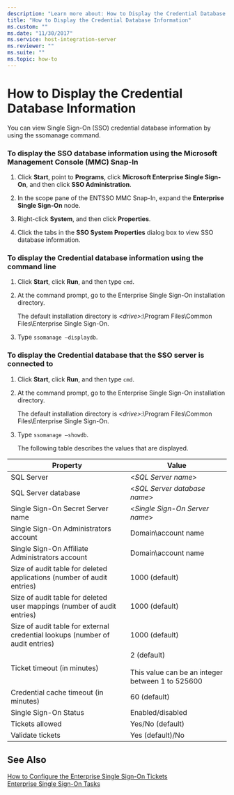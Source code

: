 ```yaml
---
description: "Learn more about: How to Display the Credential Database Information"
title: "How to Display the Credential Database Information"
ms.custom: ""
ms.date: "11/30/2017"
ms.service: host-integration-server
ms.reviewer: ""
ms.suite: ""
ms.topic: how-to
---
```

# How to Display the Credential Database Information
You can view Single Sign-On (SSO) credential database information by using the ssomanage command.  
  
### To display the SSO database information using the Microsoft Management Console (MMC) Snap-In  
  
1.  Click **Start**, point to **Programs**, click **Microsoft Enterprise Single Sign-On**, and then click **SSO Administration**.  
  
2.  In the scope pane of the ENTSSO MMC Snap-In, expand the **Enterprise Single Sign-On** node.  
  
3.  Right-click **System**, and then click **Properties**.  
  
4.  Click the tabs in the **SSO System Properties** dialog box to view SSO database information.  
  
### To display the Credential database information using the command line  
  
1.  Click **Start**, click **Run**, and then type `cmd`.  
  
2.  At the command prompt, go to the Enterprise Single Sign-On installation directory.  
  
     The default installation directory is *\<drive>*:\Program Files\Common Files\Enterprise Single Sign-On.  
  
3.  Type `ssomanage –displaydb`.  
  
### To display the Credential database that the SSO server is connected to  
  
1. Click **Start**, click **Run**, and then type `cmd`.  
  
2. At the command prompt, go to the Enterprise Single Sign-On installation directory.  
  
    The default installation directory is *\<drive>*:\Program Files\Common Files\Enterprise Single Sign-On.  
  
3. Type `ssomanage –showdb`.  
  
   The following table describes the values that are displayed.  
  
|Property|Value|  
|--------------|-----------|  
|SQL Server|\<*SQL Server name*>|  
|SQL Server database|\<*SQL Server database name*>|  
|Single Sign-On Secret Server name|\<*Single Sign-On Server name*>|  
|Single Sign-On Administrators account|Domain\account name|  
|Single Sign-On Affiliate Administrators account|Domain\account name|  
|Size of audit table for deleted applications (number of audit entries)|1000 (default)|  
|Size of audit table for deleted user mappings (number of audit entries)|1000 (default)|  
|Size of audit table for external credential lookups (number of audit entries)|1000 (default)|  
|Ticket timeout (in minutes)|2 (default)<br /><br /> This value can be an integer between 1 to 525600|  
|Credential cache timeout (in minutes)|60 (default)|  
|Single Sign-On Status|Enabled/disabled|  
|Tickets allowed|Yes/No (default)|  
|Validate tickets|Yes (default)/No|  
  
## See Also  
 [How to Configure the Enterprise Single Sign-On Tickets](../esso/how-to-configure-the-enterprise-single-sign-on-tickets.md)   
 [Enterprise Single Sign-On Tasks](../esso/enterprise-single-sign-on-tasks.md)
